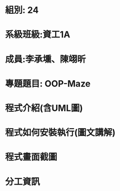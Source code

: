 # 組別: 24
# 系級班級:資工1A
# 成員:李承壎、陳翊昕
# 專題題目: OOP-Maze
# 程式介紹(含UML圖)

# 程式如何安裝執行(圖文講解)

# 程式畫面截圖

# 分工資訊

